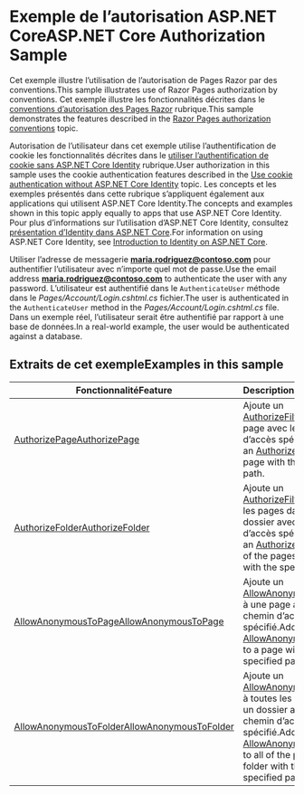 # <a name="aspnet-core-authorization-sample"></a><span data-ttu-id="9de4a-101">Exemple de l’autorisation ASP.NET Core</span><span class="sxs-lookup"><span data-stu-id="9de4a-101">ASP.NET Core Authorization Sample</span></span>

<span data-ttu-id="9de4a-102">Cet exemple illustre l’utilisation de l’autorisation de Pages Razor par des conventions.</span><span class="sxs-lookup"><span data-stu-id="9de4a-102">This sample illustrates use of Razor Pages authorization by conventions.</span></span> <span data-ttu-id="9de4a-103">Cet exemple illustre les fonctionnalités décrites dans le [conventions d’autorisation des Pages Razor](https://docs.microsoft.com/aspnet/core/security/authorization/razor-pages-authorization) rubrique.</span><span class="sxs-lookup"><span data-stu-id="9de4a-103">This sample demonstrates the features described in the [Razor Pages authorization conventions](https://docs.microsoft.com/aspnet/core/security/authorization/razor-pages-authorization) topic.</span></span>

<span data-ttu-id="9de4a-104">Autorisation de l’utilisateur dans cet exemple utilise l’authentification de cookie les fonctionnalités décrites dans le [utiliser l’authentification de cookie sans ASP.NET Core Identity](https://docs.microsoft.com/aspnet/core/security/authentication/cookie) rubrique.</span><span class="sxs-lookup"><span data-stu-id="9de4a-104">User authorization in this sample uses the cookie authentication features described in the [Use cookie authentication without ASP.NET Core Identity](https://docs.microsoft.com/aspnet/core/security/authentication/cookie) topic.</span></span> <span data-ttu-id="9de4a-105">Les concepts et les exemples présentés dans cette rubrique s’appliquent également aux applications qui utilisent ASP.NET Core Identity.</span><span class="sxs-lookup"><span data-stu-id="9de4a-105">The concepts and examples shown in this topic apply equally to apps that use ASP.NET Core Identity.</span></span> <span data-ttu-id="9de4a-106">Pour plus d’informations sur l’utilisation d’ASP.NET Core Identity, consultez [présentation d’Identity dans ASP.NET Core](https://docs.microsoft.com/aspnet/core/security/authentication/identity).</span><span class="sxs-lookup"><span data-stu-id="9de4a-106">For information on using ASP.NET Core Identity, see [Introduction to Identity on ASP.NET Core](https://docs.microsoft.com/aspnet/core/security/authentication/identity).</span></span>

<span data-ttu-id="9de4a-107">Utiliser l’adresse de messagerie **maria.rodriguez@contoso.com** pour authentifier l’utilisateur avec n’importe quel mot de passe.</span><span class="sxs-lookup"><span data-stu-id="9de4a-107">Use the email address **maria.rodriguez@contoso.com** to authenticate the user with any password.</span></span> <span data-ttu-id="9de4a-108">L’utilisateur est authentifié dans le `AuthenticateUser` méthode dans le *Pages/Account/Login.cshtml.cs* fichier.</span><span class="sxs-lookup"><span data-stu-id="9de4a-108">The user is authenticated in the `AuthenticateUser` method in the *Pages/Account/Login.cshtml.cs* file.</span></span> <span data-ttu-id="9de4a-109">Dans un exemple réel, l’utilisateur serait être authentifié par rapport à une base de données.</span><span class="sxs-lookup"><span data-stu-id="9de4a-109">In a real-world example, the user would be authenticated against a database.</span></span>

## <a name="examples-in-this-sample"></a><span data-ttu-id="9de4a-110">Extraits de cet exemple</span><span class="sxs-lookup"><span data-stu-id="9de4a-110">Examples in this sample</span></span>

| <span data-ttu-id="9de4a-111">Fonctionnalité</span><span class="sxs-lookup"><span data-stu-id="9de4a-111">Feature</span></span> | <span data-ttu-id="9de4a-112">Description</span><span class="sxs-lookup"><span data-stu-id="9de4a-112">Description</span></span> |
| --- | --- |
| [<span data-ttu-id="9de4a-113">AuthorizePage</span><span class="sxs-lookup"><span data-stu-id="9de4a-113">AuthorizePage</span></span>](https://docs.microsoft.com/dotnet/api/microsoft.extensions.dependencyinjection.pageconventioncollectionextensions.authorizepage) | <span data-ttu-id="9de4a-114">Ajoute un [AuthorizeFilter](https://docs.microsoft.com/dotnet/api/microsoft.aspnetcore.mvc.authorization.authorizefilter) à la page avec le chemin d’accès spécifié.</span><span class="sxs-lookup"><span data-stu-id="9de4a-114">Adds an [AuthorizeFilter](https://docs.microsoft.com/dotnet/api/microsoft.aspnetcore.mvc.authorization.authorizefilter) to the page with the specified path.</span></span> |
| [<span data-ttu-id="9de4a-115">AuthorizeFolder</span><span class="sxs-lookup"><span data-stu-id="9de4a-115">AuthorizeFolder</span></span>](https://docs.microsoft.com/dotnet/api/microsoft.extensions.dependencyinjection.pageconventioncollectionextensions.authorizefolder) | <span data-ttu-id="9de4a-116">Ajoute un [AuthorizeFilter](https://docs.microsoft.com/dotnet/api/microsoft.aspnetcore.mvc.authorization.authorizefilter) à toutes les pages dans un dossier avec le chemin d’accès spécifié.</span><span class="sxs-lookup"><span data-stu-id="9de4a-116">Adds an [AuthorizeFilter](https://docs.microsoft.com/dotnet/api/microsoft.aspnetcore.mvc.authorization.authorizefilter) to all of the pages in a folder with the specified path.</span></span> |
| [<span data-ttu-id="9de4a-117">AllowAnonymousToPage</span><span class="sxs-lookup"><span data-stu-id="9de4a-117">AllowAnonymousToPage</span></span>](https://docs.microsoft.com/dotnet/api/microsoft.extensions.dependencyinjection.pageconventioncollectionextensions.allowanonymoustopage) | <span data-ttu-id="9de4a-118">Ajoute un [AllowAnonymousFilter](https://docs.microsoft.com/dotnet/api/microsoft.aspnetcore.mvc.authorization.allowanonymousfilter) à une page avec le chemin d’accès spécifié.</span><span class="sxs-lookup"><span data-stu-id="9de4a-118">Adds an [AllowAnonymousFilter](https://docs.microsoft.com/dotnet/api/microsoft.aspnetcore.mvc.authorization.allowanonymousfilter) to a page with the specified path.</span></span> |
| [<span data-ttu-id="9de4a-119">AllowAnonymousToFolder</span><span class="sxs-lookup"><span data-stu-id="9de4a-119">AllowAnonymousToFolder</span></span>](https://docs.microsoft.com/dotnet/api/microsoft.extensions.dependencyinjection.pageconventioncollectionextensions.allowanonymoustofolder) | <span data-ttu-id="9de4a-120">Ajoute un [AllowAnonymousFilter](https://docs.microsoft.com/dotnet/api/microsoft.aspnetcore.mvc.authorization.allowanonymousfilter) à toutes les pages dans un dossier avec le chemin d’accès spécifié.</span><span class="sxs-lookup"><span data-stu-id="9de4a-120">Adds an [AllowAnonymousFilter](https://docs.microsoft.com/dotnet/api/microsoft.aspnetcore.mvc.authorization.allowanonymousfilter) to all of the pages in a folder with the specified path.</span></span> |
